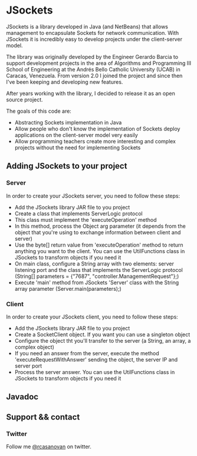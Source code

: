 # JSockets

JSockets is a library developed in Java (and NetBeans) that allows management to encapsulate Sockets for network communication. With JSockets it is incredibly easy to develop projects under the client-server model.

The library was originally developed by the Engineer Gerardo Barcia to support development projects in the area of Algorithms and Programming III School of Engineering at the Andrés Bello Catholic University (UCAB) in Caracas, Venezuela. From version 2.0 I joined the project and since then I've been keeping and developing new features.

After years working with the library, I decided to release it as an open source project.

The goals of this code are:

* Abstracting Sockets implementation in Java
* Allow people who don't know the implementation of Sockets deploy applications on the client-server model very easily
* Allow programming teachers create more interesting and complex projects without the need for implementing Sockets

## Adding JSockets to your project

### Server

In order to create your JSockets server, you need to follow these steps:

* Add the JSockets library JAR file to you project
* Create a class that implements ServerLogic protocol
* This class must implement the 'executeOperation' method
* In this method, process the Object arg parameter (it depends from the object that you're using to exchange information between client and server)
* Use the byte[] return value from 'executeOperation' method to return anything you want to the client. You can use the UtilFunctions class in JSockets to transform objects if you need it
* On main class, configure a String array with two elements: server listening port and the class that implements the ServerLogic protocol (String[] parameters = {"7687", "controller.ManagementRequest"};)
* Execute 'main' method from JSockets 'Server' class with the String array parameter (Server.main(parameters);)

### Client

In order to create your JSockets client, you need to follow these steps:

* Add the JSockets library JAR file to you project
* Create a SocketClient object. If you want you can use a singleton object
* Configure the object tht you'll transfer to the server (a String, an array, a complex object)
* If you need an answer from the server, execute the method 'executeRequestWithAnswer' sending the object, the server IP and server port
* Process the server answer. You can use the UtilFunctions class in JSockets to transform objects if you need it

## Javadoc

## Support && contact

### Twitter

Follow me [@rcasanovan](http://twitter.com/rcasanovan) on twitter.

